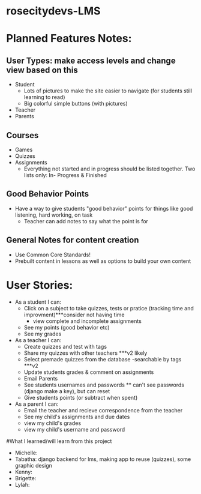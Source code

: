 # rosecitydevs-LMS

# Planned Features Notes:
## User Types: make access levels and change view based on this
+ Student
   + Lots of pictures to make the site easier to navigate (for students still learning to read)
   + Big colorful simple buttons (with pictures)
+ Teacher
+ Parents

## Courses 
+ Games
+ Quizzes
+ Assignments
   + Everything not started and in progress should be listed together. Two lists only: In- Progress & Finished

## Good Behavior Points
+ Have a way to give students "good behavior" points for things like good listening, hard working, on task
   + Teacher can add notes to say what the point is for

## General Notes for content creation
+ Use Common Core Standards!
+ Prebuilt content in lessons as well as options to build your own content


# User Stories:
+ As a student I can: 
	+ Click on a subject to take quizzes, tests or pratice (tracking time and improvment)***consider not having time
		+ view complete and incomplete assignments 
	+ See my points (good behavior etc)
	+ See my grades
+ As a teacher I can: 
	+ Create quizzes and test with tags
 	+ Share my quizzes with other teachers ***v2 likely 
	+ Select premade quizzes from the database -searchable by tags ***v2
	+ Update students grades & comment on assignments 
	+ Email Parents
	+ See students usernames and passwords ** can't see passwords (django make a key), but can reset
	+ Give students points (or subtract when spent)
+ As a parent I can: 
	+ Email the teacher and recieve correspondence from the teacher
	+ See my child's assignments and due dates
	+ view my child's grades
	+ view my child's username and password 


#What I learned/will learn from this project

+ Michelle: 
+ Tabatha: django backend for lms, making app to reuse (quizzes), some graphic design
+ Kenny: 
+ Brigette: 
+ Lylah: 
